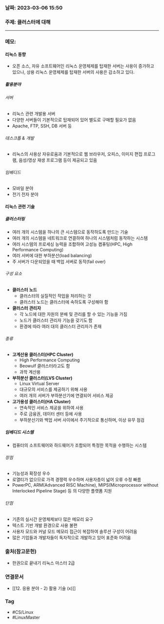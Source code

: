 ### 날짜: 2023-03-06 15:50

### 주제:  클러스터에 대해
---
### 메모: 
#### 리눅스 동향 
- 오픈 소스, 자유 소프트웨어인 리눅스 운영체제를 탑재한 서버는 사용이 증가하고 있으나, 상용 리눅스 운영체제를 탑재한 서버의 사용은 감소하고 있다. 
##### 활용분야
###### 서버
- 리눅스 관련 개발용 서버 
- 다양한 서버들이 기본적으로 탑재되어 있어 별도로 구매할 필요가 없음 
- Apache, FTP, SSH, DB 서버 등
###### 데스크톱 & 개발 
- 리눅스의 사용상 자유로움과 기본적으로 웹 브라우저, 오피스, 이미지 편집 프로그램, 음성/영상 재생 프로그램 등이 제공되고 있음
###### 임베디드
- 모바일 분야
- 전기 전자 분야
#### 리눅스 관련 기술 
##### 클러스터링 
- 여러 개의 시스템을 하나의 큰 시스템으로 동작하도록 만드는 기술 
- 여러 개의 시스템을 네트워크로 연결하여 하나의 시스템처럼 동작하는 시스템 
- 여러 시스템의 프로세싱 능력을 조합하여 고성능 켬퓨팅(HPC, High Performance Computing)
- 여러 서버에 대한 부하분산(load balancing)
- 주 서버가 다운되었을 때 백업 서버로 동작(fail over)
###### 구성 요소
- **클러스터 노드** 
	- 클러스터의 실질적인 작업을 처리하는 것 
	- 클러스터 노드는 클러스터에 속하도록 구성해야 함 
- **클러스터 관리자**
	- 각 노드에 대한 자원의 분배 및 관리를 할 수 있는 기능을 가짐 
	- 노드가 클러스터 관리자 기능을 갖기도 함 
	- 환경에 따라 여러 대의 클러스터 관리자가 존재
###### 종류
- **고계산용 클러스터(HPC Cluster)**
	- High Performance Computing
	- Beowulf 클러스터라고도 함 
	- 과학 계산용
- **부하분산 클러스터(LVS Cluster)**
	- Linux Virtual Server 
	- 대규모의 서비스를 제공하기 위해 사용 
	- 여러 개의 서버가 부하분산기에 연결되어 서비스 제공
- **고가용성 클러스터(HA Cluster)**
	- 연속적인 서비스 제공을 위하여 사용 
	- 주로 금융권, 데이터 센터 등에 사용 
	- 부하분산기와 백업 서버 사이에서 주기적으로 통신하며, 이상 유무 점검
##### 임베디드 시스템 
- 컴퓨터의 소프트웨어와 하드웨어가 조합되어 특정한 목적을 수행하는 시스템
###### 장점 
- 기능성과 확장성 우수
- 로열티가 없으므로 가격 경쟁력 우수하며 사용자층이 넓어 오류 수정 빠름 
- PowerPC, ARM(Advanced RISC Machine), MIPS(Microprocessor without Interlocked Pipeline Stage) 등 의 다양한 플랫폼 지원
###### 단점 
- 기존의 실시간 운영체제보다 많은 메모리 요구 
- 텍스트 기반 개발 환경으로 사용 불편 
- 사용자 모드와 커널 모드 메모리 접근이 복잡하여 솔루션 구성이 어려움 
- 많은 기업들과 개발자들이 독자적으로 개발하고 있어 표준화 어려움

### 출처(참고문헌) 
- 한권으로 끝내기 리눅스 마스터 2급

### 연결문서 
- [[12. 응용 분야 - 2) 활용 기술 (x)]]

### Tag
- #CS/Linux 
- #LinuxMaster 